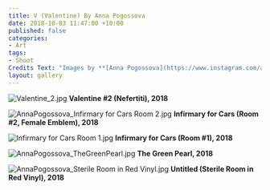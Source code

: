 ```yaml
---
title: V (Valentine) By Anna Pogossova
date: 2018-10-03 11:47:00 +10:00
published: false
categories:
- Art
tags:
- Shoot
Credits Text: "Images by **[Anna Pogossova](https://www.instagram.com/annapogossova/)**\n\n"
layout: gallery
---
```


![Valentine_2.jpg](/uploads/Valentine_2.jpg)
**Valentine #2 (Nefertiti), 2018**

![AnnaPogossova_Infirmary for Cars Room 2.jpg](/uploads/AnnaPogossova_Infirmary%20for%20Cars%20Room%202.jpg)
**Infirmary for Cars (Room #2, Female Emblem), 2018**

![Infirmary for Cars Room 1.jpg](/uploads/Infirmary%20for%20Cars%20Room%201.jpg)
**Infirmary for Cars (Room #1), 2018**

![AnnaPogossova_TheGreenPearl.jpg](/uploads/AnnaPogossova_TheGreenPearl.jpg)
**The Green Pearl, 2018**

![AnnaPogossova_Sterile Room in Red Vinyl.jpg](/uploads/AnnaPogossova_Sterile%20Room%20in%20Red%20Vinyl.jpg)
**Untitled (Sterile Room in Red Vinyl), 2018**
